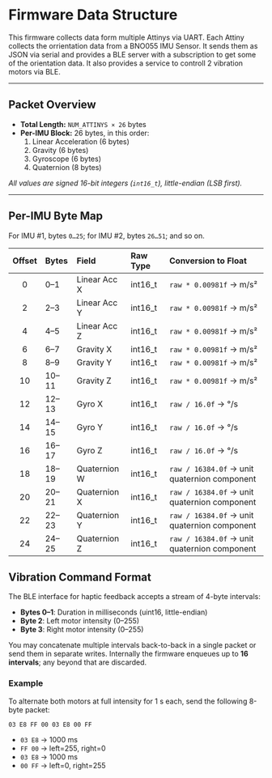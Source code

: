 # Firmware Data Structure

This firmware collects data form multiple Attinys via UART. Each Attiny collects the orrientation data from a BNO055 IMU Sensor. It sends them as JSON via serial and provides a BLE server with a subscription to get some of the orientation data. It also provides a service to controll 2 vibration motors via BLE.

---

## Packet Overview

- **Total Length:** `NUM_ATTINYS × 26` bytes  
- **Per-IMU Block:** 26 bytes, in this order:  
  1. Linear Acceleration (6 bytes)  
  2. Gravity           (6 bytes)  
  3. Gyroscope         (6 bytes)  
  4. Quaternion        (8 bytes)  

_All values are signed 16-bit integers (`int16_t`), little-endian (LSB first)._

---

## Per-IMU Byte Map

For IMU #1, bytes `0…25`; for IMU #2, bytes `26…51`; and so on.

| Offset | Bytes  | Field            | Raw Type  | Conversion to Float                          |
|:------:|:-------|:-----------------|:----------|:---------------------------------------------|
| 0      | 0–1    | Linear Acc X     | int16_t   | `raw * 0.00981f` → m/s²                      |
| 2      | 2–3    | Linear Acc Y     | int16_t   | `raw * 0.00981f` → m/s²                      |
| 4      | 4–5    | Linear Acc Z     | int16_t   | `raw * 0.00981f` → m/s²                      |
| 6      | 6–7    | Gravity X        | int16_t   | `raw * 0.00981f` → m/s²                      |
| 8      | 8–9    | Gravity Y        | int16_t   | `raw * 0.00981f` → m/s²                      |
| 10     | 10–11  | Gravity Z        | int16_t   | `raw * 0.00981f` → m/s²                      |
| 12     | 12–13  | Gyro X           | int16_t   | `raw / 16.0f`   → °/s                        |
| 14     | 14–15  | Gyro Y           | int16_t   | `raw / 16.0f`   → °/s                        |
| 16     | 16–17  | Gyro Z           | int16_t   | `raw / 16.0f`   → °/s                        |
| 18     | 18–19  | Quaternion W     | int16_t   | `raw / 16384.0f` → unit quaternion component |
| 20     | 20–21  | Quaternion X     | int16_t   | `raw / 16384.0f` → unit quaternion component |
| 22     | 22–23  | Quaternion Y     | int16_t   | `raw / 16384.0f` → unit quaternion component |
| 24     | 24–25  | Quaternion Z     | int16_t   | `raw / 16384.0f` → unit quaternion component |
## Vibration Command Format

The BLE interface for haptic feedback accepts a stream of 4-byte intervals:

- **Bytes 0–1**: Duration in milliseconds (uint16, little-endian)  
- **Byte 2**: Left motor intensity (0–255)  
- **Byte 3**: Right motor intensity (0–255)  

You may concatenate multiple intervals back-to-back in a single packet or send them in separate writes. Internally the firmware enqueues up to **16 intervals**; any beyond that are discarded.

### Example

To alternate both motors at full intensity for 1 s each, send the following 8-byte packet:

`03 E8 FF 00 03 E8 00 FF`

- `03 E8` → 1000 ms  
- `FF 00` → left=255, right=0  
- `03 E8` → 1000 ms  
- `00 FF` → left=0,   right=255  
